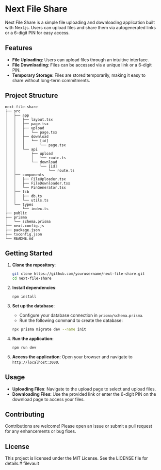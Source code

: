# Next File Share

Next File Share is a simple file uploading and downloading application built with Next.js. Users can upload files and share them via autogenerated links or a 6-digit PIN for easy access.

## Features

- **File Uploading**: Users can upload files through an intuitive interface.
- **File Downloading**: Files can be accessed via a unique link or a 6-digit PIN.
- **Temporary Storage**: Files are stored temporarily, making it easy to share without long-term commitments.

## Project Structure

```
next-file-share
├── src
│   ├── app
│   │   ├── layout.tsx
│   │   ├── page.tsx
│   │   ├── upload
│   │   │   └── page.tsx
│   │   ├── download
│   │   │   └── [id]
│   │   │       └── page.tsx
│   │   └── api
│   │       ├── upload
│   │       │   └── route.ts
│   │       └── download
│   │           └── [id]
│   │               └── route.ts
│   ├── components
│   │   ├── FileUploader.tsx
│   │   ├── FileDownloader.tsx
│   │   └── PinGenerator.tsx
│   ├── lib
│   │   ├── db.ts
│   │   └── utils.ts
│   └── types
│       └── index.ts
├── public
├── prisma
│   └── schema.prisma
├── next.config.js
├── package.json
├── tsconfig.json
└── README.md
```

## Getting Started

1. **Clone the repository**:
   ```bash
   git clone https://github.com/yourusername/next-file-share.git
   cd next-file-share
   ```

2. **Install dependencies**:
   ```bash
   npm install
   ```

3. **Set up the database**:
   - Configure your database connection in `prisma/schema.prisma`.
   - Run the following command to create the database:
   ```bash
   npx prisma migrate dev --name init
   ```

4. **Run the application**:
   ```bash
   npm run dev
   ```

5. **Access the application**:
   Open your browser and navigate to `http://localhost:3000`.

## Usage

- **Uploading Files**: Navigate to the upload page to select and upload files.
- **Downloading Files**: Use the provided link or enter the 6-digit PIN on the download page to access your files.

## Contributing

Contributions are welcome! Please open an issue or submit a pull request for any enhancements or bug fixes.

## License

This project is licensed under the MIT License. See the LICENSE file for details.#   f i l e v a u l t  
 